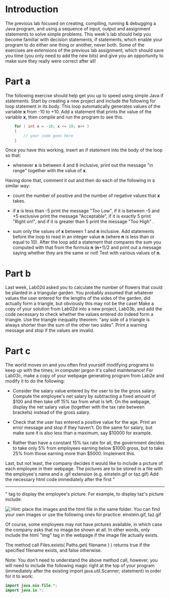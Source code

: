 # Introduction

The previous lab focused on creating, compiling, running & debugging a Java program, and using a sequence of input, output and assignment statements to solve simple problems. This week's lab should help you become familiar with decision statements, if statements, which enable your program to do either one thing or another, never both. Some of the exercises are extensions of the previous lab assignment, which should save you time (you  only need to add the new bits) and give you an opportunity to make sure they really were correct after all!

# Part a
The following exercise should help get you up to speed using simple Java if statements. Start by creating a new project and include the following for loop statement in its body. This loop automatically generates values of the variable **x** from -10 to +10. Add a statement that prints the value of the variable **x**, then compile and run the program to see this.

```java
    for ( int x = -10; x <= 10; x++ )
    {
        // your code goes here
    }
```

Once you have this working, insert an if statement into the body of the loop so that:

* whenever **x** is between 4 and 8 inclusive, print out the message "in range"  together with the value of **x**.

Having done that, comment it out and then do each of the following in a similar way:

* count the number of positive and the number of negative values that **x** takes.

* if **x** is less than -5 print the message "Too Low", if it is between -5 and +5 exclusive print the message "Acceptable", if it is exactly 5 print "Right on!", and if it is greater than 5 print the message "Too High" .

* sum only the values of **x** between 1 and **n** inclusive. Add statements before the loop to read in an integer value **n** (where **n** is less than or equal to 10). After the loop add a statement that compares the sum you computed with that from the formula **n** (**n**+1)/2 and print out a message saying whether they are the same or not! Test with various values of **n**.

# Part b
Last week, Lab02d asked you to calculate the number of flowers that could be planted in a triangular garden. You probably assumed that whatever values the user entered for the lengths of the sides of the garden, did actually form a triangle, but obviously this may not be the case! Make a copy of your solution from Lab02d into a new project, Lab03b, and add the code necessary to check whether the values entered do indeed form a triangle. Use the triangle inequality theorem: "any side of a triangle is always shorter than the sum of the other two sides". Print a warning message and stop if the values are invalid.

# Part c
The world moves on and you often find yourself modifying programs to keep up with the times; in computer jargon it's called maintenance! For Lab03c, make a copy of your webpage generating program from Lab2e and modify it to do the following:

* Consider the salary value entered by the user to be the gross salary. Compute the employee's net salary by subtracting a fixed amount of $100 and then take off 15% tax from what is left. On the webpage, display the net salary value (together with the tax rate between brackets) instead of the gross salary.

* Check that the user has entered a positive value for the age. Print an error message and stop if they haven't. Do the same for salary, but make sure it is also less than a maximum, say $10000 for example.

* Rather than have a constant 15% tax rate for all, the government decides to take only 5% from employees earning below $1000 gross, but to take 25% from those earning more than $5000. Implement this.

Last, but not least, the company decides it would like to include a picture of each employee in their webpage. The pictures are to be stored in a file with the employee's name and a .gif extension (e.g. einstein.gif or taz.gif) Add the necessary html code immediately after the first "<hr>" tag to display the employee's picture. For example, to display taz's picture include:

<img src="taz.gif" align="left">

Hint: place the images and the html file in the same folder. You can find your own images or use the following ones for practice: einstein.gif, taz.gif

Of course, some employees may not have pictures available, in which case the company asks that no image be shown at all. In other words, only include the html "img" tag in the webpage if the image file actually exists.

The method call Files.exists( Paths.get( filename ) ) returns true if the specified filename exists, and false otherwise.

Note: You don't need to understand the above method call, however, you will need to include the following magic right at the top of your program (immediately after the existing import java.util.Scanner; statement) in order for it to work:

```java
import java.nio.file.*;  
import java.io.*;
```
